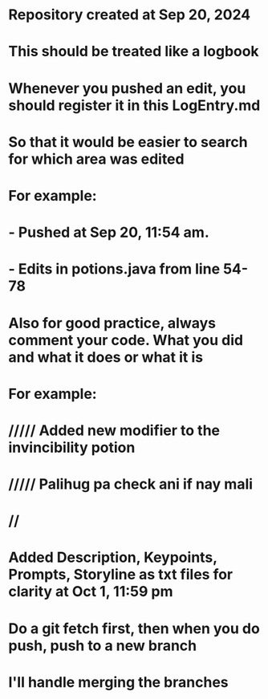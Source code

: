 # Repository created at Sep 20, 2024
# This should be treated like a logbook
# Whenever you pushed an edit, you should register it in this LogEntry.md 
# So that it would be easier to search for which area was edited
# For example:
# - Pushed at Sep 20, 11:54 am. 
#   - Edits in potions.java from line 54-78
# Also for good practice, always comment your code. What you did and what it does or what it is
# For example:
#   ///// Added new modifier to the invincibility potion 
#   ///// Palihug pa check ani if nay mali
#   // <Strength Potion>

# Added Description, Keypoints, Prompts, Storyline as txt files for clarity at Oct 1, 11:59 pm

# Do a git fetch first, then when you do push, push to a new branch
# I'll handle merging the branches